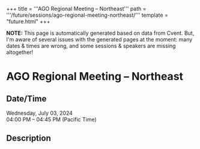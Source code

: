 +++
title = '''AGO Regional Meeting – Northeast'''
path = '''/future/sessions/ago-regional-meeting-northeast/'''
template = "future.html"
+++

<p class="todo">
<strong>NOTE:</strong> This page is automatically generated based on data from Cvent.
But, I'm aware of several issues with the generated pages at the moment:
many dates & times are wrong, and some sessions & speakers are missing altogether!
</p>

<h1>AGO Regional Meeting – Northeast</h1>
<h2>Date/Time</h2>
<p>Wednesday, July 03, 2024<br>
04:00 PM – 04:45 PM (Pacific Time)</p>
<h2>Description</h2>



